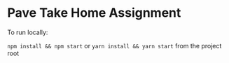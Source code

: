 # Pave Take Home Assignment

To run locally:

`npm install && npm start` or `yarn install && yarn start` from the project root
